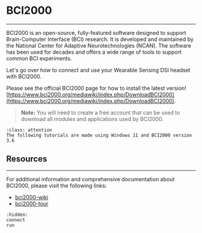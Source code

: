 # BCI2000
--------------------------------------------------------------------------------------

BCI2000 is an open-source, fully-featured software designed to support Brain-Computer Interface (BCI) research. It is developed and maintained by the National Center for Adaptive Neurotechnologies (NCAN). The software has been used for decades and offers a wide range of tools to support common BCI experiments.

Let's go over how to connect and use your Wearable Sensing DSI headset with BCI2000.

Please see the official BCI2000 page for how to install the latest version! [https://www.bci2000.org/mediawiki/index.php/DownloadBCI2000](https://www.bci2000.org/mediawiki/index.php/DownloadBCI2000).

> **Note:** You will need to create a free account that can be used to download all modules and applications used by BCI2000.

```{admonition} BCI2000 Version and Compatibility
:class: attention
The following tutorials are made using Windows 11 and BCI2000 version 3.6
```

## Resources
--------------------------------------------------------------------------------------

For additional information and comprehensive documentation about BCI2000, please visit the following links:

* [bci2000-wiki](https://www.bci2000.org/mediawiki/index.php/Main_Page)
* [bci2000-tour](https://www.bci2000.org/mediawiki/index.php/User_Tutorial:BCI2000_Tour)

```{toctree}
:hidden:
connect
run
```
